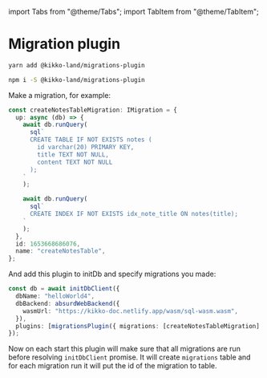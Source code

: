 import Tabs from "@theme/Tabs";
import TabItem from "@theme/TabItem";

# Migration plugin

<Tabs>
  <TabItem value="yarn" label="yarn" default>

```bash
yarn add @kikko-land/migrations-plugin
```

  </TabItem>
  <TabItem value="npm" label="npm">

```bash
npm i -S @kikko-land/migrations-plugin
```

  </TabItem>
</Tabs>

Make a migration, for example:

```ts
const createNotesTableMigration: IMigration = {
  up: async (db) => {
    await db.runQuery(
      sql`
      CREATE TABLE IF NOT EXISTS notes (
        id varchar(20) PRIMARY KEY,
        title TEXT NOT NULL,
        content TEXT NOT NULL
      );
    `
    );

    await db.runQuery(
      sql`
      CREATE INDEX IF NOT EXISTS idx_note_title ON notes(title);
    `
    );
  },
  id: 1653668686076,
  name: "createNotesTable",
};
```

And add this plugin to initDb and specify migrations you made:

```ts
const db = await initDbClient({
  dbName: "helloWorld4",
  dbBackend: absurdWebBackend({
    wasmUrl: "https://kikko-doc.netlify.app/wasm/sql-wasm.wasm",
  }),
  plugins: [migrationsPlugin({ migrations: [createNotesTableMigration] })],
});
```

Now on each start this plugin will make sure that all migrations are run before
resolving `initDbClient` promise. It will create `migrations` table and for each
migration run it will put the id of the migration to table.
